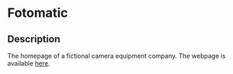 # Fotomatic
## Description
The homepage of a fictional camera equipment company.
The webpage is available [here](https://lim-zhiyu.github.io/fotomatic).